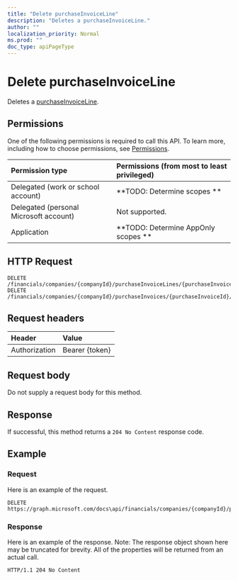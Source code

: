 ```yaml
---
title: "Delete purchaseInvoiceLine"
description: "Deletes a purchaseInvoiceLine."
author: ""
localization_priority: Normal
ms.prod: ""
doc_type: apiPageType
---
```


# Delete purchaseInvoiceLine

Deletes a [purchaseInvoiceLine](../resources/purchaseinvoiceline.md).

## Permissions
One of the following permissions is required to call this API. To learn more, including how to choose permissions, see [Permissions](/concepts/permissions-reference.md).

|Permission type|Permissions (from most to least privileged)|
|:---|:---|
|Delegated (work or school account)|**TODO: Determine scopes **|
|Delegated (personal Microsoft account)|Not supported.|
|Application|**TODO: Determine AppOnly scopes **|

## HTTP Request
<!-- {
  "blockType": "ignored"
}
-->
``` http
DELETE /financials/companies/{companyId}/purchaseInvoiceLines/{purchaseInvoiceLineId}
DELETE /financials/companies/{companyId}/purchaseInvoices/{purchaseInvoiceId}/purchaseInvoiceLines/{purchaseInvoiceLineId}
```

## Request headers
|Header|Value|
|:---|:---|
|Authorization|Bearer {token}|

## Request body
Do not supply a request body for this method.

## Response
If successful, this method returns a `204 No Content` response code.

## Example

### Request
Here is an example of the request.
<!-- {
  "blockType": "request",
  "name": "delete_purchaseinvoiceline"
}
-->
``` http
DELETE https://graph.microsoft.com/docs\api/financials/companies/{companyId}/purchaseInvoiceLines/{purchaseInvoiceLineId}
```

### Response
Here is an example of the response. Note: The response object shown here may be truncated for brevity. All of the properties will be returned from an actual call.
<!-- {
  "blockType": "response",
  "truncated": true
}
-->
``` http
HTTP/1.1 204 No Content
```

